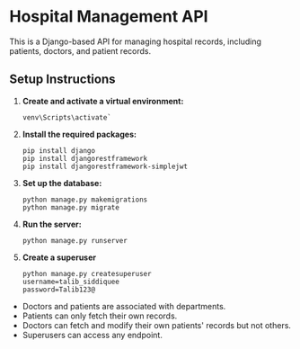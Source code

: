# Hospital Management API

This is a Django-based API for managing hospital records, including patients, doctors, and patient records.

## Setup Instructions

1. **Create and activate a virtual environment:**

   ```
   venv\Scripts\activate`
   ```

2. **Install the required packages:**

   ```
   pip install django
   pip install djangorestframework
   pip install djangorestframework-simplejwt
   ```

3. **Set up the database:**

   ```
   python manage.py makemigrations
   python manage.py migrate
   ```


4. **Run the server:**

   ```
   python manage.py runserver
   ```

5. **Create a superuser**

   ```
   python manage.py createsuperuser
   username=talib_siddiquee
   password=Talib123@
   ```



- Doctors and patients are associated with departments.
- Patients can only fetch their own records.
- Doctors can fetch and modify their own patients' records but not others.
- Superusers can access any endpoint.
